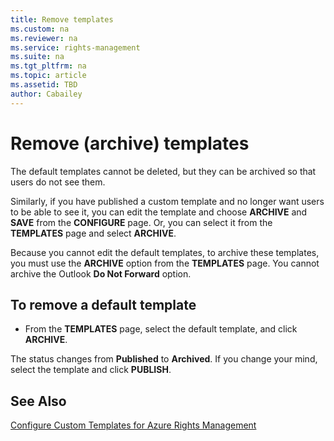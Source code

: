 ```yaml
---
title: Remove templates
ms.custom: na
ms.reviewer: na
ms.service: rights-management
ms.suite: na
ms.tgt_pltfrm: na
ms.topic: article
ms.assetid: TBD
author: Cabailey
---
```


# Remove (archive) templates
The default templates cannot be deleted, but they can be archived so that users do not see them.

Similarly, if you have published a custom template and no longer want users to be able to see it, you can edit the template and choose **ARCHIVE** and **SAVE** from the **CONFIGURE** page. Or, you can select it from the **TEMPLATES** page and select **ARCHIVE**.

Because you cannot edit the default templates, to archive these templates, you must use the **ARCHIVE** option from the **TEMPLATES** page. You cannot archive the Outlook **Do Not Forward** option.

## To remove a default template

-   From the **TEMPLATES** page, select the default template, and click **ARCHIVE**.

The status changes from **Published** to **Archived**. If you change your mind, select the template and click **PUBLISH**.



## See Also
[Configure Custom Templates for Azure Rights Management](configure-custom-templates-for-azure-rights-management.md)